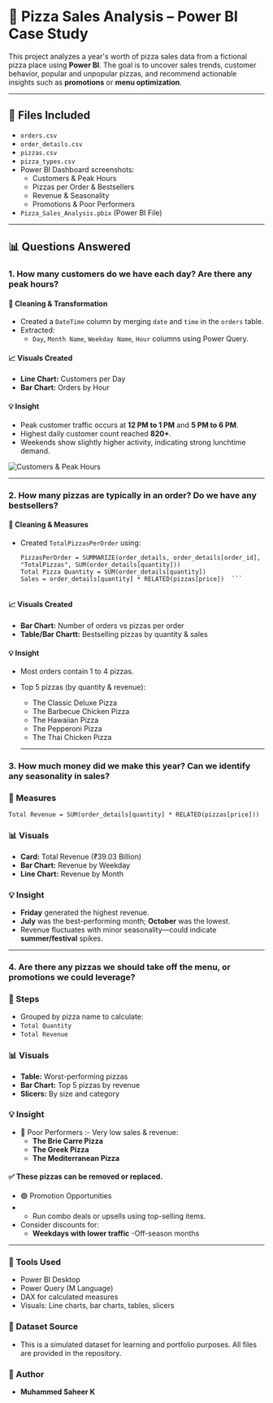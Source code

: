 # 🍕 Pizza Sales Analysis – Power BI Case Study

This project analyzes a year's worth of pizza sales data from a fictional pizza place using **Power BI**. The goal is to uncover sales trends, customer behavior, popular and unpopular pizzas, and recommend actionable insights such as **promotions** or **menu optimization**.

---

## 📁 Files Included

- `orders.csv`
- `order_details.csv`
- `pizzas.csv`
- `pizza_types.csv`
- Power BI Dashboard screenshots:
  - Customers & Peak Hours
  - Pizzas per Order & Bestsellers
  - Revenue & Seasonality
  - Promotions & Poor Performers
- `Pizza_Sales_Analysis.pbix` (Power BI File)

---

## 📊 Questions Answered

### 1. **How many customers do we have each day? Are there any peak hours?**

#### 🔧 Cleaning & Transformation
- Created a `DateTime` column by merging `date` and `time` in the `orders` table.
- Extracted:
  - `Day`, `Month Name`, `Weekday Name`, `Hour` columns using Power Query.

#### 📈 Visuals Created
- **Line Chart:** Customers per Day
- **Bar Chart:** Orders by Hour

#### 💡 Insight
- Peak customer traffic occurs at **12 PM to 1 PM** and **5 PM to 6 PM**.
- Highest daily customer count reached **820+**.
- Weekends show slightly higher activity, indicating strong lunchtime demand.

![Customers & Peak Hours]([https://github.com/muhammed-saheer/Case-Study_1----Pizza-Sales-Analysis/blob/main/Dashboard%20images/Peak%20Hour%20%20%20Customers%20Per%20Day.png])

---

### 2. **How many pizzas are typically in an order? Do we have any bestsellers?**

#### 🔧 Cleaning & Measures
- Created `TotalPizzasPerOrder` using:
  ```dax
  PizzasPerOrder = SUMMARIZE(order_details, order_details[order_id], "TotalPizzas", SUM(order_details[quantity]))
  Total Pizza Quantity = SUM(order_details[quantity])
  Sales = order_details[quantity] * RELATED(pizzas[price])  ```


#### 📈 Visuals Created
- **Bar Chart:** Number of orders vs pizzas per order
- **Table/Bar Chartt:** Bestselling pizzas by quantity & sales

#### 💡 Insight
- Most orders contain 1 to 4 pizzas.
- Top 5 pizzas (by quantity & revenue):
  - The Classic Deluxe Pizza
  - The Barbecue Chicken Pizza
  - The Hawaiian Pizza
  - The Pepperoni Pizza
  - The Thai Chicken Pizza
 
  ---
 

### 3. How much money did we make this year? Can we identify any seasonality in sales?

### 🔧 Measures

  ```dax
Total Revenue = SUM(order_details[quantity] * RELATED(pizzas[price]))
  ```

### 📊 Visuals
- **Card:** Total Revenue (₹39.03 Billion)
- **Bar Chart:** Revenue by Weekday
- **Line Chart:** Revenue by Month

### 💡 Insight
- **Friday** generated the highest revenue.
- **July** was the best-performing month; **October** was the lowest.
- Revenue fluctuates with minor seasonality—could indicate **summer/festival** spikes.

---

### 4. Are there any pizzas we should take off the menu, or promotions we could leverage?

### 🔧 Steps
- Grouped by pizza name to calculate:
 -  `Total Quantity`
 - `Total Revenue`

### 📊 Visuals
- **Table:** Worst-performing pizzas
- **Bar Chart:** Top 5 pizzas by revenue
- **Slicers:** By size and category

### 💡 Insight
- 🚫 Poor Performers :- Very low sales & revenue:
  - **The Brie Carre Pizza**
  - **The Greek Pizza**
  - **The Mediterranean Pizza**

#### ✅ These pizzas can be removed or replaced.

- 🟢 Promotion Opportunities
- - Run combo deals or upsells using top-selling items.
- Consider discounts for:
  - **Weekdays with lower traffic**
-Off-season months

---

### 📌 Tools Used
- Power BI Desktop
- Power Query (M Language)
- DAX for calculated measures
- Visuals: Line charts, bar charts, tables, slicers

### 📁 Dataset Source
- This is a simulated dataset for learning and portfolio purposes. All files are provided in the repository.

### 📌 Author
- **Muhammed Saheer K**

